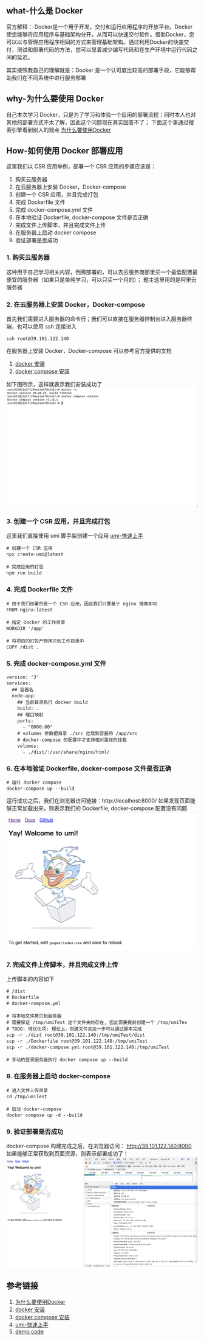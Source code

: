 ## what-什么是 Docker
官方解释：
Docker是一个用于开发，交付和运行应用程序的开放平台。Docker使您能够将应用程序与基础架构分开，从而可以快速交付软件。借助Docker，您可以以与管理应用程序相同的方式来管理基础架构。通过利用Docker的快速交付，测试和部署代码的方法，您可以显着减少编写代码和在生产环境中运行代码之间的延迟。

其实按照我自己的理解就是：Docker 是一个认可度比较高的部署手段，它能够帮助我们在不同系统中进行服务部署


## why-为什么要使用 Docker
自己本次学习 Docker，只是为了学习和体验一个应用的部署流程；同时本人也对其他的部署方式不太了解，因此这个问题现在其实回答不了；
下面这个事通过搜索引擎看到别人的观点
[为什么要使用Docker](https://www.cnblogs.com/yangmingxianshen/p/8025857.html)

## How-如何使用 Docker 部署应用
这里我们以 CSR 应用举例，部署一个 CSR 应用的步骤应该是：

1. 购买云服务器
2. 在云服务器上安装 Docker，Docker-compose
3. 创建一个 CSR 应用，并且完成打包
4. 完成 Dockerfile 文件
5. 完成 docker-compose.yml 文件
6. 在本地验证 Dockerfile, docker-compose 文件是否正确
7. 完成文件上传脚本，并且完成文件上传
8. 在服务器上启动 docker compose
9. 验证部署是否成功

### 1. 购买云服务器
这种用于自己学习相关内容，倒腾部署的，可以去云服务商那里买一个最低配置最便宜的服务器（如果只是单纯学习，可以只买一个月的）；
题主这里用的是阿里云服务器

### 2. 在云服务器上安装 Docker，Docker-compose
首先我们需要进入服务器的命令行；我们可以直接在服务器控制台进入服务器终端，也可以使用 ssh 连接进入
```
ssh root@39.101.122.140
```

在服务器上安装 Docker，Docker-compose 可以参考官方提供的文档

1. [docker 安装](https://docs.docker.com/engine/install/ubuntu/)
2. [docker compose 安装](https://docs.docker.com/compose/install/linux/#install-the-plugin-manually)

如下图所示，这样就表示我们安装成功了
![](./_images/docker安装成功.png)

### 3. 创建一个 CSR 应用，并且完成打包
这里我们直接使用 umi 脚手架创建一个应用
[umi-快速上手](https://umijs.org/docs/tutorials/getting-started)
```
# 创建一个 CSR 应用
npx create-umi@latest

# 完成应用的打包
npm run build
```

### 4. 完成 Dockerfile 文件
```
# 由于我们部署的是一个 CSR 应用，因此我们只要基于 nginx 镜像即可
FROM nginx:latest

# 指定 Docker 的工作目录
WORKDIR '/app'

# 将项目的打包产物拷贝到工作目录中
COPY /dist .
```


### 5. 完成 docker-compose.yml 文件
```
version: '3'
services:
  ## 容器名
  node-app:
    ## 当前目录执行 docker build
    build: .
    ## 端口映射
    ports: 
      - "8000:80"
    # volumes 参数把目录 ./src 挂载到容器的 /app/src
    # docker-compose 的配置中才支持相对路径的挂载
    volumes:
      - ./dist/:/usr/share/nginx/html/
```


### 6. 在本地验证 Dockerfile, docker-compose 文件是否正确 
```
# 运行 docker compose 
docker-compose up --build
```

运行成功之后，我们在浏览器访问链接：http://localhost:8000/
如果发现页面能够正常加载出来，则表示我们的 Dockerfile, docker-compose 配置没有问题
![](./_images/本地验证成功.png)

### 7. 完成文件上传脚本，并且完成文件上传
上传脚本的内容如下
```
# /dist
# Dockerfile
# docker-compose.yml

# 将本地文件拷贝到服务器
# 需要保证 /tmp/umiTest 这个文件夹的存在, 因此需要提前创建一个 /tmp/umiTes
# TODO: 待优化项: 理论上，创建文件夹这一步可以通过脚本完成
scp -r ./dist root@39.101.122.140:/tmp/umiTest/dist
scp -r ./Dockerfile root@39.101.122.140:/tmp/umiTest
scp -r ./docker-compose.yml root@39.101.122.140:/tmp/umiTest

# 手动的登录服务器执行 docker compose up --build
```


### 8. 在服务器上启动 docker-compose
```
# 进入文件上传目录
cd /tmp/umiTest

# 启动 docker-compose
docker compose up -d --build
```


### 9. 验证部署是否成功
docker-compose 构建完成之后，在浏览器访问： http://39.101.122.140:8000
如果能够正常获取到页面资源，则表示部署成功了！
![](./_images/服务器部署验证成功.png)

## 参考链接

1. [为什么要使用Docker](https://www.cnblogs.com/yangmingxianshen/p/8025857.html)
2. [docker 安装](https://docs.docker.com/engine/install/ubuntu/)
3. [docker compose 安装](https://docs.docker.com/compose/install/linux/#install-the-plugin-manually)
4. [umi-快速上手](https://umijs.org/docs/tutorials/getting-started)
5. [demo code](https://gitee.com/oulae/oulae_blog_warehouse/blob/main/1_docker%E9%83%A8%E7%BD%B2CSR%E5%BA%94%E7%94%A8.md)
